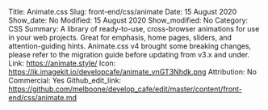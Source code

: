 Title: Animate.css
Slug: front-end/css/animate
Date: 15 August 2020
Show_date: No
Modified: 15 August 2020
Show_modified: No
Category: CSS
Summary: A library of ready-to-use, cross-browser animations for use in your web projects. Great for emphasis, home pages, sliders, and attention-guiding hints. Animate.css v4 brought some breaking changes, please refer to the migration guide before updating from v3.x and under.
Link: https://animate.style/
Icon: https://ik.imagekit.io/developcafe/animate_ynGT3Nhdk.png
Attribution: No
Commercial: Yes
Github_edit_link: https://github.com/melboone/develop_cafe/edit/master/content/front-end/css/animate.md